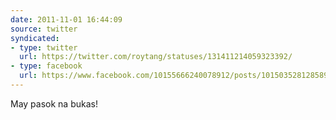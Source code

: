 ```yaml
---
date: 2011-11-01 16:44:09
source: twitter
syndicated:
- type: twitter
  url: https://twitter.com/roytang/statuses/131411214059323392/
- type: facebook
  url: https://www.facebook.com/10155666240078912/posts/10150352812858912
---
```


May pasok na bukas!